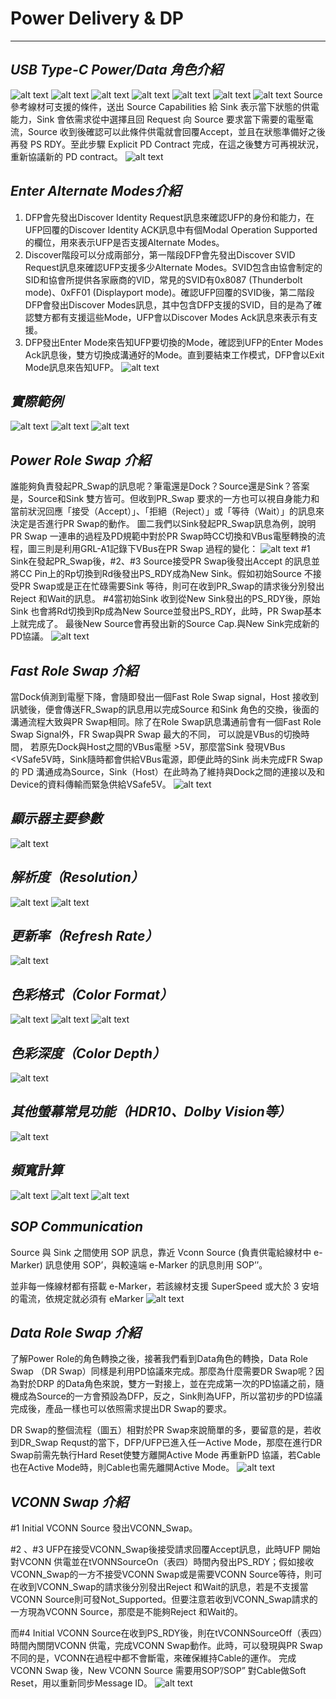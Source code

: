 # **Power Delivery & DP**

---
## *USB Type-C Power/Data 角色介紹*

![alt text](image-78.png)
![alt text](image-75.png)
![alt text](image-76.png)
![alt text](image-77.png)
![alt text](image-11.png)
![alt text](image-9.png)
![alt text](image-10.png)
Source 參考線材可支援的條件，送出 Source Capabilities 給 Sink 表示當下狀態的供電能力，Sink 會依需求從中選擇且回 Request 向 Source 要求當下需要的電壓電流，Source 收到後確認可以此條件供電就會回覆Accept，並且在狀態準備好之後再發 PS RDY。至此步驟 Explicit PD Contract 完成，在這之後雙方可再視狀況，重新協議新的 PD contract。
![alt text](image-12.png)

## *Enter Alternate Modes介紹*

1. DFP會先發出Discover Identity Request訊息來確認UFP的身份和能力，在UFP回覆的Discover Identity ACK訊息中有個Modal Operation Supported的欄位，用來表示UFP是否支援Alternate Modes。
2. Discover階段可以分成兩部分，第一階段DFP會先發出Discover SVID Request訊息來確認UFP支援多少Alternate Modes。SVID包含由協會制定的SID和協會所提供各家廠商的VID，常見的SVID有0x8087 (Thunderbolt mode)、0xFF01 (Displayport mode)。確認UFP回覆的SVID後，第二階段DFP會發出Discover Modes訊息，其中包含DFP支援的SVID，目的是為了確認雙方都有支援這些Mode，UFP會以Discover Modes Ack訊息來表示有支援。
3. DFP發出Enter Mode來告知UFP要切換的Mode，確認到UFP的Enter Modes Ack訊息後，雙方切換成溝通好的Mode。直到要結束工作模式，DFP會以Exit Mode訊息來告知UFP。
![alt text](image-8.png)

## *實際範例*

![alt text](image-58.png)
![alt text](image-59.png)
![alt text](image-60.png)


## *Power Role Swap 介紹*

誰能夠負責發起PR_Swap的訊息呢？筆電還是Dock？Source還是Sink？答案是，Source和Sink 雙方皆可。但收到PR_Swap 要求的一方也可以視自身能力和當前狀況回應「接受（Accept）」、「拒絕（Reject）」或「等待（Wait）」的訊息來決定是否進行PR Swap的動作。
圖二我們以Sink發起PR_Swap訊息為例，說明PR Swap 一連串的過程及PD規範中對於PR Swap時CC切換和VBus電壓轉換的流程，圖三則是利用GRL-A1記錄下VBus在PR Swap 過程的變化：
![alt text](image-13.png)
#1 Sink在發起PR_Swap後，#2、#3 Source接受PR Swap後發出Accept 的訊息並將CC Pin上的Rp切換到Rd後發出PS_RDY成為New Sink。假如初始Source 不接受PR Swap或是正在忙碌需要Sink 等待，則可在收到PR_Swap的請求後分別發出Reject 和Wait的訊息。
#4當初始Sink 收到從New Sink發出的PS_RDY後，原始Sink 也會將Rd切換到Rp成為New Source並發出PS_RDY，此時，PR Swap基本上就完成了。
最後New Source會再發出新的Source Cap.與New Sink完成新的PD協議。
![alt text](image-14.png)

## *Fast Role Swap 介紹*

當Dock偵測到電壓下降，會隨即發出一個Fast Role Swap signal，Host 接收到訊號後，便會傳送FR_Swap的訊息用以完成Source 和Sink 角色的交換，後面的溝通流程大致與PR Swap相同。除了在Role Swap訊息溝通前會有一個Fast Role Swap Signal外，FR Swap與PR Swap 最大的不同， 可以說是VBus的切換時間， 若原先Dock與Host之間的VBus電壓 >5V，那麼當Sink 發現VBus <VSafe5V時，Sink隨時都會供給VBus電源，即便此時的Sink 尚未完成FR Swap的 PD 溝通成為Source，Sink（Host）在此時為了維持與Dock之間的連接以及和Device的資料傳輸而緊急供給VSafe5V。
![alt text](image-17.png)

## *顯示器主要參數*

![alt text](image-61.png)

## *解析度（Resolution）*

![alt text](image-62.png)
![alt text](image-63.png)

## *更新率（Refresh Rate）*

![alt text](image-64.png)

## *色彩格式（Color Format）*

![alt text](image-65.png)
![alt text](image-66.png)
![alt text](image-67.png)

## *色彩深度（Color Depth）*

![alt text](image-68.png)

## *其他螢幕常見功能（HDR10、Dolby Vision等）*

![alt text](image-69.png)

## *頻寬計算*

![alt text](image-70.png)
![alt text](image-71.png)
![alt text](image-73.png)

## *SOP Communication*

Source 與 Sink 之間使用 SOP 訊息，靠近 Vconn Source (負責供電給線材中 e-Marker) 訊息使用 SOP’，與較遠端 e-Marker 的訊息則用 SOP’’。

並非每一條線材都有搭載 e-Marker，若該線材支援 SuperSpeed 或大於 3 安培的電流，依規定就必須有 eMarker
![alt text](image-18.png)

## *Data Role Swap 介紹*

了解Power Role的角色轉換之後，接著我們看到Data角色的轉換，Data Role Swap （DR Swap）同樣是利用PD協議來完成。那麼為什麼需要DR Swap呢？因為對於DRP 的Data角色來說，雙方一對接上，並在完成第一次的PD協議之前，隨機成為Source的一方會預設為DFP，反之，Sink則為UFP，所以當初步的PD協議完成後，產品一樣也可以依照需求提出DR Swap的要求。

DR Swap的整個流程（圖五）相對於PR Swap來說簡單的多，要留意的是，若收到DR_Swap Requst的當下，DFP/UFP已進入任一Active Mode，那麼在進行DR Swap前需先執行Hard Reset使雙方離開Active Mode 再重新PD 協議，若Cable也在Active Mode時，則Cable也需先離開Active Mode。
![alt text](image-16.png)

## *VCONN Swap 介紹*

#1 Initial VCONN Source 發出VCONN_Swap。

#2 、#3 UFP在接受VCONN_Swap後接受請求回覆Accept訊息，此時UFP 開始對VCONN 供電並在tVONNSourceOn（表四）時間內發出PS_RDY；假如接收VCONN_Swap的一方不接受VCONN Swap或是需要VCONN Source等待，則可在收到VCONN_Swap的請求後分別發出Reject 和Wait的訊息，若是不支援當VCONN Source則可發Not_Supported。但要注意若收到VCONN_Swap請求的一方現為VCONN Source，那麼是不能夠Reject 和Wait的。

而#4 Initial VCONN Source在收到PS_RDY後，則在tVCONNSourceOff（表四）時間內關閉VCONN 供電，完成VCONN Swap動作。此時，可以發現與PR Swap不同的是，VCONN在過程中都不會斷電，來確保維持Cable的運作。
完成 VCONN Swap 後，New VCONN Source 需要用SOP’/SOP” 對Cable做Soft Reset，用以重新同步Message ID。
![alt text](image-15.png)
